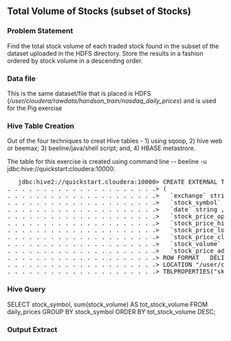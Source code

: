 ## Total Volume of Stocks (subset of Stocks)

### Problem Statement
Find the total stock volume of each traded stock found in the subset of the dataset uploaded in the HDFS directory. Store the results in a fashion ordered by stock volume in a descending order.

### Data file
This is the same dataset/file that is placed is HDFS (<i>/user/cloudera/rawdata/handson_train/nasdaq_daily_prices</i>) and is used for the Pig exercise

### Hive Table Creation
Out of the four techniques to creat Hive tables - 1) using sqoop, 2) hive web or beemax; 3) beeline/java/shell script; and, 4) HBASE metastrore.

The table for this exercise is created using command line -- beeline -u jdbc:hive://quickstart:cloudera:10000:

<pre>
   jdbc:hive2://quickstart.cloudera:10000> CREATE EXTERNAL TABLE daily_prices
. . . . . . . . . . . . . . . . . . . . .> (
. . . . . . . . . . . . . . . . . . . . .>   `exchange` string ,
. . . . . . . . . . . . . . . . . . . . .>   `stock_symbol` string ,
. . . . . . . . . . . . . . . . . . . . .>   `date` string ,
. . . . . . . . . . . . . . . . . . . . .>   `stock_price_open` float ,
. . . . . . . . . . . . . . . . . . . . .>   `stock_price_high` float ,
. . . . . . . . . . . . . . . . . . . . .>   `stock_price_low` float ,
. . . . . . . . . . . . . . . . . . . . .>   `stock_price_close` float ,
. . . . . . . . . . . . . . . . . . . . .>   `stock_volume` int ,
. . . . . . . . . . . . . . . . . . . . .>   `stock_price_adj_close` float ) 
. . . . . . . . . . . . . . . . . . . . .> ROW FORMAT   DELIMITED FIELDS TERMINATED BY ','
. . . . . . . . . . . . . . . . . . . . .> LOCATION "/user/cloudera/rawdata/handson_train/nasdaq_daily_prices/"
. . . . . . . . . . . . . . . . . . . . .> TBLPROPERTIES("skip.header.line.count" = "1");
</pre>
### Hive Query
SELECT stock_symbol, sum(stock_volume) AS tot_stock_volume FROM daily_prices
GROUP BY stock_symbol
ORDER BY tot_stock_volume DESC;

### Output Extract

